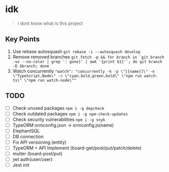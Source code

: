 # idk

> i dont know what is this project

## Key Points

1. Use rebase autosquash `git rebase -i --autosquash develop`
2. Remove removed branches `` git fetch -p && for branch in `git branch -vv --no-color | grep ': gone]' | awk '{print $1}'`; do git branch -D $branch; done ``
3. Watch concurrently `"watch": "concurrently -k -p \"[{name}]\" -n \"TypeScript,Node\" -c \"cyan.bold,green.bold\" \"npm run watch-ts\" \"npm run watch-node\""`

## TODO

- [ ] Check unused packages `npm i -g depcheck`
- [ ] Check outdated packages `npm i -g npm-check-updates`
- [ ] Check security vulnerabilities `npm i -g snyk`
- [ ] TypeORM ormconfig.json -> ormconfig.js(name)
- [ ] ElephantSQL
- [ ] DB connection
- [ ] Fix API versioning (entity)
- [ ] TypeORM + API Implement (board-get/post/put/patch/delete)
- [ ] multer (board-post/put)
- [ ] jwt auth(user/user)
- [ ] Jest init